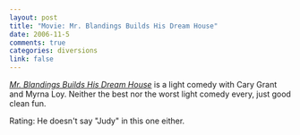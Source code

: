 ```yaml
--- 
layout: post
title: "Movie: Mr. Blandings Builds His Dream House"
date: 2006-11-5
comments: true
categories: diversions
link: false
---
```

<i><a href="http://imdb.com/title/tt0040613/" title="Mr. Blandings Builds His Dream House">Mr. Blandings Builds His Dream House</a></i> is a light comedy with Cary Grant and Myrna Loy. Neither the best nor the worst light comedy every, just good clean fun.

Rating: He doesn't say "Judy" in this one either.
